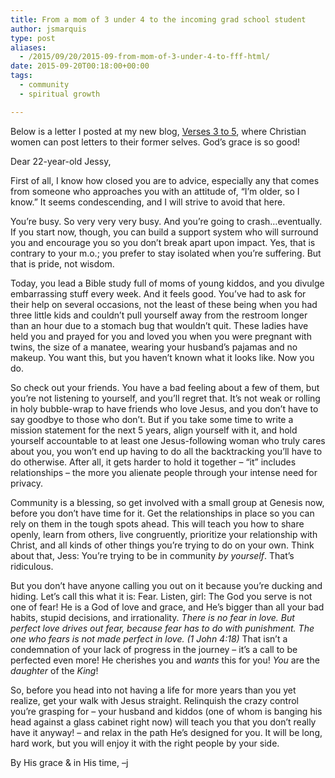 ```yaml
---
title: From a mom of 3 under 4 to the incoming grad school student
author: jsmarquis
type: post
aliases:
  - /2015/09/20/2015-09-from-mom-of-3-under-4-to-fff-html/
date: 2015-09-20T00:18:00+00:00
tags:
  - community
  - spiritual growth

---
```

Below is a letter I posted at my new blog, <a href="http://verses3to5.com/" target="_blank">Verses 3 to 5</a>, where Christian women can post letters to their former selves. God&#8217;s grace is so good!

Dear 22-year-old Jessy,

First of all, I know how closed you are to advice, especially any that comes from someone who approaches you with an attitude of, &#8220;I&#8217;m older, so I know.&#8221; It seems condescending, and I will strive to avoid that here.

You&#8217;re busy. So very very very busy. And you&#8217;re going to crash&#8230;eventually. If you start now, though, you can build a support system who will surround you and encourage you so you don&#8217;t break apart upon impact. Yes, that is contrary to your m.o.; you prefer to stay isolated when you&#8217;re suffering. But that is pride, not wisdom.

Today, you lead a Bible study full of moms of young kiddos, and you divulge embarrassing stuff every week. And it feels good. You&#8217;ve had to ask for their help on several occasions, not the least of these being when you had three little kids and couldn&#8217;t pull yourself away from the restroom longer than an hour due to a stomach bug that wouldn&#8217;t quit. These ladies have held you and prayed for you and loved you when you were pregnant with twins, the size of a manatee, wearing your husband&#8217;s pajamas and no makeup. You want this, but you haven&#8217;t known what it looks like. Now you do.

So check out your friends. You have a bad feeling about a few of them, but you&#8217;re not listening to yourself, and you&#8217;ll regret that. It&#8217;s not weak or rolling in holy bubble-wrap to have friends who love Jesus, and you don&#8217;t have to say goodbye to those who don&#8217;t. But if you take some time to write a mission statement for the next 5 years, align yourself with it, and hold yourself accountable to at least one Jesus-following woman who truly cares about you, you won&#8217;t end up having to do all the backtracking you&#8217;ll have to do otherwise. After all, it gets harder to hold it together &#8211; &#8220;it&#8221; includes relationships &#8211; the more you alienate people through your intense need for privacy.

Community is a blessing, so get involved with a small group at Genesis now, before you don&#8217;t have time for it. Get the relationships in place so you can rely on them in the tough spots ahead. This will teach you how to share openly, learn from others, live congruently, prioritize your relationship with Christ, and all kinds of other things you&#8217;re trying to do on your own. Think about that, Jess: You&#8217;re trying to be in community _by yourself_. That&#8217;s ridiculous.

But you don&#8217;t have anyone calling you out on it because you&#8217;re ducking and hiding. Let&#8217;s call this what it is: Fear. Listen, girl: The God you serve is not one of fear! He is a God of love and grace, and He&#8217;s bigger than all your bad habits, stupid decisions, and irrationality. <i>There is no fear in love. But perfect love drives out fear, because fear has to do with punishment. The one who fears is not made perfect in love. (1 John 4:18) </i>That isn&#8217;t a condemnation of your lack of progress in the journey &#8211; it&#8217;s a call to be perfected even more! He cherishes you and <i>wants</i> this for you! <i>You</i> are the <i>daughter</i> of the <i>King</i>!

So, before you head into not having a life for more years than you yet realize, get your walk with Jesus straight. Relinquish the crazy control you&#8217;re grasping for &#8211; your husband and kiddos (one of whom is banging his head against a glass cabinet right now) will teach you that you don&#8217;t really have it anyway! &#8211; and relax in the path He&#8217;s designed for you. It will be long, hard work, but you will enjoy it with the right people by your side.

By His grace & in His time,
&#8211;j